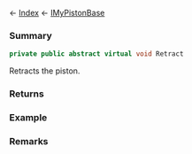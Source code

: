 ← [Index](Api-Index) ← [IMyPistonBase](Sandbox.ModAPI.Ingame.IMyPistonBase)

### Summary

```csharp
private public abstract virtual void Retract
```

Retracts the piston.

### Returns

### Example

### Remarks

